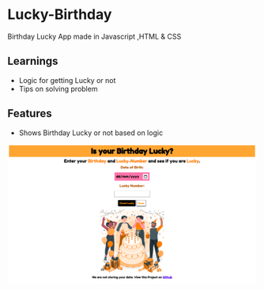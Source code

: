 # Lucky-Birthday
Birthday Lucky App made in Javascript ,HTML & CSS

## Learnings

- Logic for getting Lucky or not
- Tips on solving problem

## Features
- Shows Birthday Lucky or not based on logic

![Screenshot](mark11.png?raw=true)
